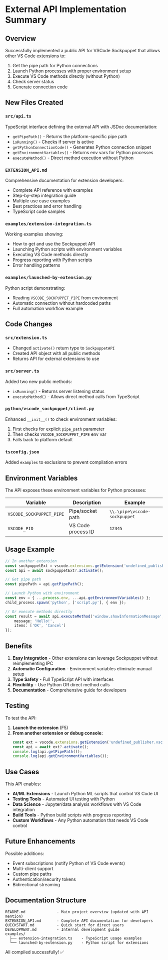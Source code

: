 # External API Implementation Summary

## Overview

Successfully implemented a public API for VSCode Sockpuppet that allows other VS Code extensions to:
1. Get the pipe path for Python connections
2. Launch Python processes with proper environment setup
3. Execute VS Code methods directly (without Python)
4. Check server status
5. Generate connection code

## New Files Created

### `src/api.ts`
TypeScript interface defining the external API with JSDoc documentation:
- `getPipePath()` - Returns the platform-specific pipe path
- `isRunning()` - Checks if server is active
- `getPythonConnectionCode()` - Generates Python connection snippet
- `getEnvironmentVariables()` - Returns env vars for Python processes
- `executeMethod()` - Direct method execution without Python

### `EXTENSION_API.md`
Comprehensive documentation for extension developers:
- Complete API reference with examples
- Step-by-step integration guide
- Multiple use case examples
- Best practices and error handling
- TypeScript code samples

### `examples/extension-integration.ts`
Working examples showing:
- How to get and use the Sockpuppet API
- Launching Python scripts with environment variables
- Executing VS Code methods directly
- Progress reporting with Python scripts
- Error handling patterns

### `examples/launched-by-extension.py`
Python script demonstrating:
- Reading `VSCODE_SOCKPUPPET_PIPE` from environment
- Automatic connection without hardcoded paths
- Full automation workflow example

## Code Changes

### `src/extension.ts`
- Changed `activate()` return type to `SockpuppetAPI`
- Created API object with all public methods
- Returns API for external extensions to use

### `src/server.ts`
Added two new public methods:
- `isRunning()` - Returns server listening status
- `executeMethod()` - Allows direct method calls from TypeScript

### `python/vscode_sockpuppet/client.py`
Enhanced `__init__()` to check environment variables:
1. First checks for explicit `pipe_path` parameter
2. Then checks `VSCODE_SOCKPUPPET_PIPE` env var
3. Falls back to platform default

### `tsconfig.json`
Added `examples` to exclusions to prevent compilation errors

## Environment Variables

The API exposes these environment variables for Python processes:

| Variable | Description | Example |
|----------|-------------|---------|
| `VSCODE_SOCKPUPPET_PIPE` | Pipe/socket path | `\\.\pipe\vscode-sockpuppet` |
| `VSCODE_PID` | VS Code process ID | `12345` |

## Usage Example

```typescript
// In another extension
const sockpuppetExt = vscode.extensions.getExtension('undefined_publisher.vscode-sockpuppet');
const api = await sockpuppetExt?.activate();

// Get pipe path
const pipePath = api.getPipePath();

// Launch Python with environment
const env = { ...process.env, ...api.getEnvironmentVariables() };
child_process.spawn('python', ['script.py'], { env });

// Or execute methods directly
const result = await api.executeMethod('window.showInformationMessage', {
    message: 'Hello!',
    items: ['OK', 'Cancel']
});
```

## Benefits

1. **Easy Integration** - Other extensions can leverage Sockpuppet without reimplementing IPC
2. **Automatic Configuration** - Environment variables eliminate manual setup
3. **Type Safety** - Full TypeScript API with interfaces
4. **Flexibility** - Use Python OR direct method calls
5. **Documentation** - Comprehensive guide for developers

## Testing

To test the API:

1. **Launch the extension** (F5)
2. **From another extension or debug console:**
   ```typescript
   const ext = vscode.extensions.getExtension('undefined_publisher.vscode-sockpuppet');
   const api = await ext?.activate();
   console.log(api.getPipePath());
   console.log(api.getEnvironmentVariables());
   ```

## Use Cases

This API enables:
- **AI/ML Extensions** - Launch Python ML scripts that control VS Code UI
- **Testing Tools** - Automated UI testing with Python
- **Data Science** - Jupyter/data analysis workflows with VS Code integration
- **Build Tools** - Python build scripts with progress reporting
- **Custom Workflows** - Any Python automation that needs VS Code control

## Future Enhancements

Possible additions:
- Event subscriptions (notify Python of VS Code events)
- Multi-client support
- Custom pipe paths
- Authentication/security tokens
- Bidirectional streaming

## Documentation Structure

```
README.md              - Main project overview (updated with API mention)
EXTENSION_API.md       - Complete API documentation for developers
QUICKSTART.md          - Quick start for direct users
DEVELOPMENT.md         - Internal development guide
examples/
  ├── extension-integration.ts    - TypeScript usage examples
  └── launched-by-extension.py    - Python script for extensions
```

All compiled successfully! ✅
